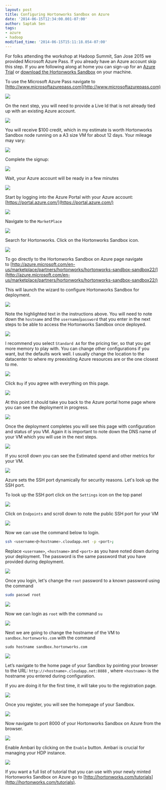 ```yaml
---
layout: post
title: Configuring Hortonworks Sandbox on Azure
date: '2014-06-15T12:34:00.001-07:00'
author: Saptak Sen
tags:
- azure
- hadoop
modified_time: '2014-06-15T15:11:18.054-07:00'
---
```

For folks attending the workshop at Hadoop Summit, San Jose 2015 we provided Microsoft Azure Pass. If you already have an Azure account skip this step. If you are following along at home you can sign-up for an [Azure Trial](http://azure.microsoft.com/en-us/pricing/free-trial/) or [download the Hortonworks Sandbox](http://hortonworks.com/sandbox) on your machine.

To use the Microsoft Azure Pass navigate to [http://www.microsoftazurepass.com](http://www.microsoftazurepass.com)

![](https://www.dropbox.com/s/o5x4rbcgbybmqfo/Screenshot%202015-06-04%2019.42.35.png?dl=1)

On  the next step, you will need to provide a Live Id that is not already tied up with an existing Azure account.

![](https://www.dropbox.com/s/rcwmsioszdms1c6/Screenshot%202015-06-04%2019.42.46.png?dl=1)

You will receive $100 credit, which in my estimate is worth Hortonworks Sandbox node running on a A3 size VM for about 12 days. Your mileage may vary:

![](https://www.dropbox.com/s/vkl3mgn2prukcmt/Screenshot%202015-06-04%2019.43.15.png?dl=1)

Complete the signup:

![](https://www.dropbox.com/s/iruyqizq1q4b9qd/Screenshot%202015-06-04%2019.45.41.png?dl=1)

Wait, your Azure account will be ready in a few minutes

![](https://www.dropbox.com/s/hpunlstu4b1yvjw/Screenshot%202015-06-04%2019.47.16.png?dl=1)

Start by logging into the Azure Portal with your Azure account:[https://portal.azure.com/](https://portal.azure.com/)

![](http://hortonassets.s3.amazonaws.com/tutorial/azure-sandbox/01.png)  


Navigate to the `MarketPlace` 

![](http://hortonassets.s3.amazonaws.com/tutorial/azure-sandbox/04.jpeg)  


Search for Hortonworks. Click on the Hortonworks Sandbox icon.

![](http://hortonassets.s3.amazonaws.com/tutorial/azure-sandbox/08.png)  


To go directly to the Hortonworks Sandbox on Azure page navigate to [http://azure.microsoft.com/en-us/marketplace/partners/hortonworks/hortonworks-sandbox-sandbox22/](http://azure.microsoft.com/en-us/marketplace/partners/hortonworks/hortonworks-sandbox-sandbox22/)

This will launch the wizard to configure Hortonworks Sandbox for deployment.

![](http://hortonassets.s3.amazonaws.com/tutorial/azure-sandbox/10.png)  


Note the highlighted text in the instructions above. You will need to note down the `hostname` and the `username`/`password` that you enter in the next steps to be able to access the Hortonworks Sandbox once deployed.

![](https://www.dropbox.com/s/0umj26zoaa68h86/Screenshot%202015-06-04%2019.53.55.png?dl=1)  


I recommend you select `Standard A4` for the pricing tier, so that you get more memory to play with. You can change other configurations if you want, but the defaults work well. I usually change the location to the datacenter to where my preexisting Azure resources are or the one closest to me.

![](http://hortonassets.s3.amazonaws.com/tutorial/azure-sandbox/14.png)  


Click `Buy` if you agree with everything on this page.

![](http://hortonassets.s3.amazonaws.com/tutorial/azure-sandbox/16.png)  


At this point it should take you back to the Azure portal home page where you can see the deployment in progress.

![](https://www.dropbox.com/s/pjqok0bppc6i3hl/Screenshot%202015-06-04%2019.55.54.png?dl=1)  


Once the deployment completes you will see this page with configuration and status of you VM. Again it is important to note down the DNS name of your VM which you will use in the next steps.

![](https://www.dropbox.com/s/9z9jsjqdmklq6gi/Screenshot%202015-06-04%2020.00.03.png?dl=1)  


If you scroll down you can see the Estimated spend and other metrics for your VM.

![](http://hortonassets.s3.amazonaws.com/tutorial/azure-sandbox/22.png)  

Azure sets the SSH port dynamically for security reasons. Let's look up the SSH port.

To look up the SSH port click on the `Settings` icon on the top panel

![](https://www.dropbox.com/s/wr8e07l3vssyb49/Screenshot%202015-06-04%2020.01.49.png?dl=1)

Click on `Endpoints` and scroll down to note the public SSH port for your VM

![](https://www.dropbox.com/s/cfwk3qykqjx2ihr/Screenshot%202015-06-04%2020.02.25.png?dl=1)

Now we can use the command below to login.

```bash
ssh <username>@<hostname>.cloudapp.net -p <port>;
```

Replace `<username>`, `<hostname>` and `<port>` as you have noted down during your deployment. The password is the same password that you have provided during deployment.

![](https://www.dropbox.com/s/w49sxetruslq065/Screenshot%202015-06-04%2020.14.20.png?dl=1)

Once you login, let's change the `root` password to a known password using the command

```bash
sudo passwd root
```

![](https://www.dropbox.com/s/flioznhrl97ik35/Screenshot%202015-06-07%2015.43.44.png?dl=1)

Now we can login as `root` with the command `su`

![](https://www.dropbox.com/s/e1euvrfwau5v9u4/Screenshot%202015-06-07%2015.48.04.png?dl=1)

Next we are going to change the hostname of the VM to `sandbox.hortonworks.com` with the command

```
sudo hostname sandbox.hortonworks.com
```

![](https://www.dropbox.com/s/p01exun3ww9v75e/Screenshot%202015-06-07%2020.21.21.png?dl=1)

Let’s navigate to the home page of your Sandbox by pointing your browser to the URL: `http://<hostname>.cloudapp.net:8888` , where `<hostname>` is the hostname you entered during configuration.

If you are doing it for the first time, it will take you to the registration page.

![](http://hortonassets.s3.amazonaws.com/tutorial/azure-sandbox/24.png)  


Once you register, you will see the homepage of your Sandbox.

![](http://hortonassets.s3.amazonaws.com/tutorial/azure-sandbox/26.png)  

Now navigate to port 8000 of your Hortonworks Sandbox on Azure from the browser.

![](http://hortonassets.s3.amazonaws.com/tutorial/azure-sandbox/28.png)  


Enable Ambari by clicking on the `Enable` button. Ambari is crucial for managing your HDP instance.

![](http://hortonassets.s3.amazonaws.com/tutorial/azure-sandbox/30.png)

If you want a full list of tutorial that you can use with your newly minted Hortonworks Sandbox on Azure go to [http://hortonworks.com/tutorials](http://hortonworks.com/tutorials).
